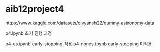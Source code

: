 # aib12project4

https://www.kaggle.com/datasets/divyansh22/dummy-astronomy-data

p4.ipynb 초기 진행 과정

p4-es.ipynb early-stopping 적용
p4-nones.ipynb early-stopping 미적용
